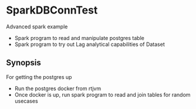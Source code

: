 # SparkDBConnTest
Advanced spark example
- Spark program to read and manipulate postgres table
- Spark program to try out Lag analytical capabilities of Dataset
## Synopsis
For getting the postgres up
- Run the postgres docker from rtjvm
- Once docker is up, run spark program to read and join tables for random usecases
